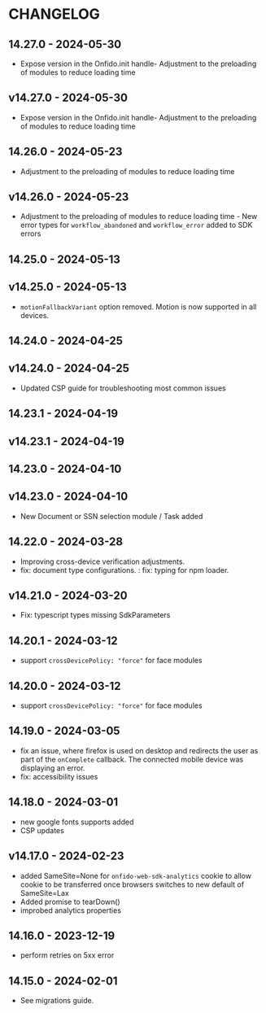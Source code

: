 # CHANGELOG

## 14.27.0 - 2024-05-30

- Expose version in the Onfido.init handle- Adjustment to the preloading of modules to reduce loading time 
## v14.27.0 - 2024-05-30

- Expose version in the Onfido.init handle- Adjustment to the preloading of modules to reduce loading time 
## 14.26.0 - 2024-05-23

- Adjustment to the preloading of modules to reduce loading time

## v14.26.0 - 2024-05-23

- Adjustment to the preloading of modules to reduce loading time - New error types for `workflow_abandoned` and `workflow_error` added to SDK errors

## 14.25.0 - 2024-05-13

## v14.25.0 - 2024-05-13

- `motionFallbackVariant` option removed. Motion is now supported in all devices.

## 14.24.0 - 2024-04-25

## v14.24.0 - 2024-04-25

- Updated CSP guide for troubleshooting most common issues

## 14.23.1 - 2024-04-19

## v14.23.1 - 2024-04-19

## 14.23.0 - 2024-04-10

## v14.23.0 - 2024-04-10

- New Document or SSN selection module / Task added

## 14.22.0 - 2024-03-28

- Improving cross-device verification adjustments.
- fix: document type configurations.
  : fix: typing for npm loader.

## v14.21.0 - 2024-03-20

- Fix: typescript types missing SdkParameters

## 14.20.1 - 2024-03-12

- support `crossDevicePolicy: "force"` for face modules

## 14.20.0 - 2024-03-12

- support `crossDevicePolicy: "force"` for face modules

## 14.19.0 - 2024-03-05

- fix an issue, where firefox is used on desktop and redirects the user as part of the `onComplete` callback. The connected mobile device was displaying an error.
- fix: accessibility issues

## 14.18.0 - 2024-03-01

- new google fonts supports added
- CSP updates

## v14.17.0 - 2024-02-23

- added SameSite=None for `onfido-web-sdk-analytics` cookie to allow cookie to be transferred once browsers switches to new default of SameSite=Lax
- Added promise to tearDown()
- improbed analytics properties

## 14.16.0 - 2023-12-19

- perform retries on 5xx error

## 14.15.0 - 2024-02-01

- See migrations guide.
